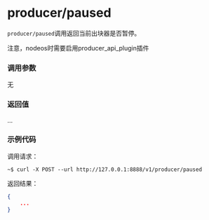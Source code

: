 # producer/paused

`producer/paused`调用返回当前出块器是否暂停。

注意，nodeos时需要启用producer_api_plugin插件

### 调用参数
无

### 返回值
...

### 示例代码
调用请求：
```shell
~$ curl -X POST --url http://127.0.0.1:8888/v1/producer/paused
```

返回结果：
```json
{
    ...
}
```


